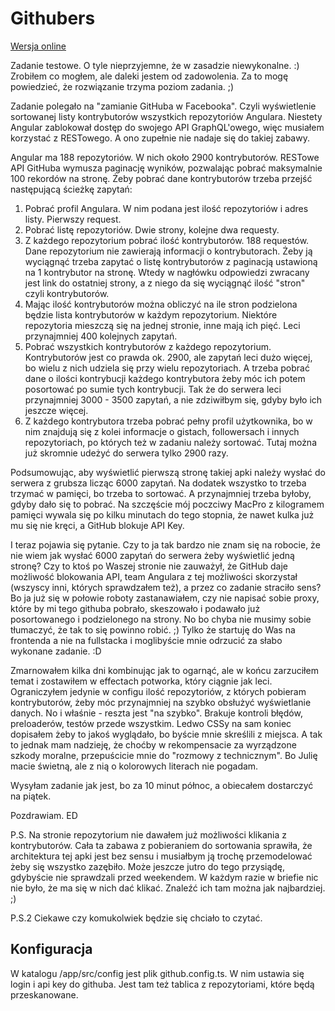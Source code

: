 # Githubers

[Wersja online](http://nabi.pl/test/githubers/)

Zadanie testowe. O tyle nieprzyjemne, że w zasadzie niewykonalne. :)
Zrobiłem co mogłem, ale daleki jestem od zadowolenia. Za to mogę powiedzieć, że rozwiązanie trzyma poziom zadania. ;)

Zadanie polegało na "zamianie GitHuba w Facebooka". Czyli wyświetlenie sortowanej listy kontrybutorów wszystkich repozytoriów Angulara.
Niestety Angular zablokował dostęp do swojego API GraphQL'owego, więc musiałem korzystać z RESTowego. A ono zupełnie nie nadaje się do takiej zabawy.

Angular ma 188 repozytoriów. W nich około 2900 kontrybutorów. RESTowe API GitHuba wymusza paginację wyników, pozwalając pobrać maksymalnie 100 rekordów na stronę.
Żeby pobrać dane kontrybutorów trzeba przejść następującą ścieżkę zapytań:

1. Pobrać profil Angulara. W nim podana jest ilość repozytoriów i adres listy. Pierwszy request.
2. Pobrać listę repozytoriów. Dwie strony, kolejne dwa requesty.
3. Z każdego repozytorium pobrać ilość kontrybutorów. 188 requestów. Dane repozytorium nie zawierają informacji o kontrybutorach. Żeby ją wyciągnąć trzeba zapytać o listę kontrybutorów z paginacją ustawioną na 1 kontrybutor na stronę. Wtedy w nagłówku odpowiedzi zwracany jest link do ostatniej strony, a z niego da się wyciągnąć ilość "stron" czyli kontrybutorów.
4. Mając ilość kontrybutorów można obliczyć na ile stron podzielona będzie lista kontrybutorów w każdym repozytorium. Niektóre repozytoria mieszczą się na jednej stronie, inne mają ich pięć. Leci przynajmniej 400 kolejnych zapytań.
5. Pobrać wszystkich kontrybutorów z każdego repozytorium. Kontrybutorów jest co prawda ok. 2900, ale zapytań leci dużo więcej, bo wielu z nich udziela się przy wielu repozytoriach. A trzeba pobrać dane o ilości kontrybucji każdego kontrybutora żeby móc ich potem posortować po sumie tych kontrybucji. Tak że do serwera leci przynajmniej 3000 - 3500 zapytań, a nie zdziwiłbym się, gdyby było ich jeszcze więcej.
6. Z każdego kontrybutora trzeba pobrać pełny profil użytkownika, bo w nim znajdują się z kolei informacje o gistach, followersach i innych repozytoriach, po których też w zadaniu należy sortować. Tutaj można już skromnie udeżyć do serwera tylko 2900 razy.

Podsumowując, aby wyświetlić pierwszą stronę takiej apki należy wysłać do serwera z grubsza licząc 6000 zapytań. Na dodatek wszystko to trzeba trzymać w pamięci, bo trzeba to sortować. A przynajmniej trzeba byłoby, gdyby dało się to pobrać. Na szczęście mój poczciwy MacPro z kilogramem pamięci wywala się po kilku minutach do tego stopnia, że nawet kulka już mu się nie kręci, a GitHub blokuje API Key.

I teraz pojawia się pytanie. Czy to ja tak bardzo nie znam się na robocie, że nie wiem jak wysłać 6000 zapytań do serwera żeby wyświetlić jedną stronę? Czy to ktoś po Waszej stronie nie zauważył, że GitHub daje możliwość blokowania API, team Angulara z tej możliwości skorzystał (wszyscy inni, których sprawdzałem też), a przez co zadanie straciło sens?
Bo ja już się w połowie roboty zastanawiałem, czy nie napisać sobie proxy, które by mi tego githuba pobrało, skeszowało i podawało już posortowanego i podzielonego na strony. No bo chyba nie musimy sobie tłumaczyć, że tak to się powinno robić. ;) Tylko że startuję do Was na frontenda a nie na fullstacka i moglibyście mnie odrzucić za słabo wykonane zadanie. :D

Zmarnowałem kilka dni kombinując jak to ogarnąć, ale w końcu zarzuciłem temat i zostawiłem w effectach potworka, który ciągnie jak leci. Ograniczyłem jedynie w configu ilość repozytoriów, z których pobieram kontrybutorów, żeby móc przynajmniej na szybko obsłużyć wyświetlanie danych. No i właśnie - reszta jest "na szybko". Brakuje kontroli błędów, preloaderów, testów przede wszystkim. Ledwo CSSy na sam koniec dopisałem żeby to jakoś wyglądało, bo byście mnie skreślili z miejsca.
A tak to jednak mam nadzieję, że choćby w rekompensacie za wyrządzone szkody moralne, przepuścicie mnie do "rozmowy z technicznym". Bo Julię macie świetną, ale z nią o kolorowych literach nie pogadam.

Wysyłam zadanie jak jest, bo za 10 minut północ, a obiecałem dostarczyć na piątek.

Pozdrawiam.
ED

P.S.
Na stronie repozytorium nie dawałem już możliwości klikania z kontrybutorów. Cała ta zabawa z pobieraniem do sortowania sprawiła, że architektura tej apki jest bez sensu i musiałbym ją trochę przemodelować żeby się wszystko zazębiło. Może jeszcze jutro do tego przysiądę, gdybyście nie sprawdzali przed weekendem. W każdym razie w briefie nic nie było, że ma się w nich dać klikać. Znaleźć ich tam można jak najbardziej. ;)

P.S.2
Ciekawe czy komukolwiek będzie się chciało to czytać.

## Konfiguracja

W katalogu /app/src/config jest plik github.config.ts. W nim ustawia się login i api key do githuba. Jest tam też tablica z repozytoriami, które będą przeskanowane.
